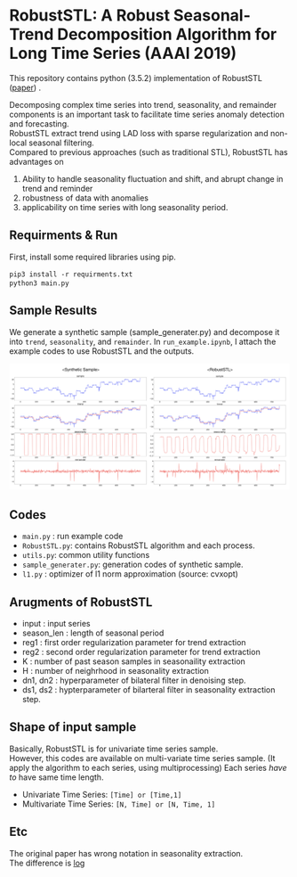 # RobustSTL: A Robust Seasonal-Trend Decomposition Algorithm for Long Time Series (AAAI 2019)
This repository contains python (3.5.2) implementation of RobustSTL ([paper](https://arxiv.org/abs/1812.01767))  . 

Decomposing complex time series into trend, seasonality, and remainder components is an important task to facilitate time series anomaly detection and forecasting.  
RobustSTL extract trend using LAD loss with sparse regularization and non-local seasonal filtering.  
Compared to previous approaches (such as traditional STL), RobustSTL has advantages on  
1) Ability to handle seasonality fluctuation and shift, and abrupt change in trend and reminder  
2) robustness of data with anomalies  
3) applicability on time series with long seasonality period.  

## Requirments & Run
First, install some required libraries using pip.
```
pip3 install -r requirments.txt
python3 main.py
```

## Sample Results 
We generate a synthetic sample (sample_generater.py) and decompose it into `trend`, `seasonality`, and `remainder`.
In `run_example.ipynb`, I attach the example codes to use RobustSTL and the outputs.

<img src='./assets/RobustSTL_result.png'/> 

## Codes
* `main.py` : run example code
* `RobustSTL.py`: contains RobustSTL algorithm and each process.
* `utils.py`: common utility functions
* `sample_generater.py`: generation codes of synthetic sample.
* `l1.py` : optimizer of l1 norm approximation (source: cvxopt)

## Arugments of RobustSTL
- input : input series
- season_len : length of seasonal period
- reg1 : first order regularization parameter for trend extraction
- reg2 : second order regularization parameter for trend extraction
- K : number of past season samples in seasonaility extraction
- H : number of neighrhood in seasonality extraction
- dn1, dn2 : hyperparameter of bilateral filter in denoising step.
- ds1, ds2 : hypterparameter of bilarteral filter in seasonality extraction step.

## Shape of input sample
Basically, RobustSTL is for univariate time series sample.  
However, this codes are available on multi-variate time series sample.
(It apply the algorithm to each series, using multiprocessing)
Each series *have to* have same time length.

* Univariate Time Series: `[Time] or [Time,1]`
* Multivariate Time Series: `[N, Time] or [N, Time, 1]`

## Etc
The original paper has wrong notation in seasonality extraction.  
The difference is [log](https://github.com/LeeDoYup/RobustSTL/commit/99a801525eca59469b0a314dd17fdd798c477c6d)
